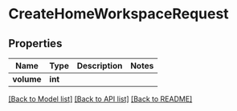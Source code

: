 # CreateHomeWorkspaceRequest


## Properties

Name | Type | Description | Notes
------------ | ------------- | ------------- | -------------
**volume** | **int** |  | 

[[Back to Model list]](../#documentation-for-models) [[Back to API list]](../#documentation-for-api-endpoints) [[Back to README]](../)


